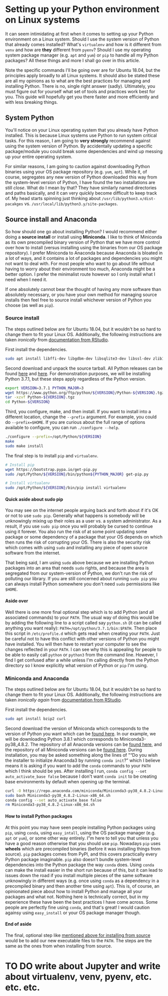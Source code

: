 # Setting up your Python environment on Linux systems

It can seem intimidating at first when it comes to setting up your Python environment on a Linux system. Should I use the system version of Python that already comes installed? What's `virtualenv` and how is it different from `venv` and how are **they** different from `pyenv`? Should I use my operating system package manager (e.g. `apt` and `yum`) or `pip` to handle all my Python packages? All these things and more I shall go over in this article.

Note the specific commands I'll be going over are for Ubuntu 18.04, but the principles apply broadly to all Linux systems. It should also be stated these are all my opinions as to what are the best practices for managing and installing Python. There is no, single right answer (sadly). Ultimately, you must figure out for yourself what set of tools and practices work best for you. This guide will hopefully get you there faster and more efficiently and with less breaking things.

## System Python

You'll notice on your Linux operating system that you already have Python installed. This is because Linux systems use Python to run system critical tasks. For this reason, I am going to **very strongly** recommend against using the system version of Python. By accidentally updating a specific package/module you could break some dependencies and wind up messing up your entire operating system.

For similar reasons, I am going to caution against downloading Python binaries using your OS package repository (e.g. `yum`, `apt`). While it, of course, segregates any new version of Python downloaded this way from the system-level version of Python, I have found the two installations are still *close*. What do I mean by that? They have similarly named directories and paths basically, and it can very quickly become difficult to keep track of. My head starts spinning just thinking about `/usr/lib/python3.x/dist-pacakges` vs. `/usr/local/lib/python3.y/site-packages`.

## Source install and Anaconda

So how should one go about installing Python? I would recommend either doing a **source install** or install using **Miniconda**. I like to think of Miniconda as its own precompiled binary version of Python that we have more control over how to install (versus installing using the binaries from our OS package repository). I prefer Miniconda to Anaconda because Anaconda is bloated in a lot of ways, and it contains a lot of packages and dependencies you might not want to deal with. For most people who want to go about life without having to worry about their environment too much, Anaconda might be a better option. I prefer the minimalist route however so I only install what I need when I need it.

If one absolutely cannot bear the thought of having any more software than absolutely necessary, or you have your own method for managing source installs then feel free to source install whichever version of Python you choose (as well as `pip`).

### Source install

The steps outlined below are for Ubuntu 18.04, but it wouldn't be so hard to change them to fit your Linux OS. Additionally, the following instructions are taken *ironically* from [documentation from RStudio](https://docs.rstudio.com/connect/admin/python.html#python-install).

First install the dependencies.

```bash
sudo apt install libffi-dev libgdbm-dev libsqlite3-dev libssl-dev zlib1g-dev
```

Second download and unpack the source tarball. All Python releases can be found [here](https://www.python.org/ftp/python/) and [here](https://www.python.org/downloads/). For demonstration purposes, we will be installing Python 3.7.1, but these steps apply regardless of the Python version.

```bash
export VERSION=3.7.1 PYTHON_MAJOR=3
wget https://www.python.org/ftp/python/${VERSION}/Python-${VERSION}.tgz
tar -xzvf Python-${VERSION}.tgz
cd Python-${VERSION}
```

Third, you configure, make, and then install. If you want to install into a different location, change the `--prefix` argument. For example, you could do `--prefix=$HOME`. If you are curious about the full range of options available to configure, you can run `./configure --help`.

```bash
./configure --prefix=/opt/Python/${VERSION}
make
sudo make install
```

The final step is to install `pip` and `virtualenv`.

```bash
# Install pip
wget https://bootstrap.pypa.io/get-pip.py
sudo /opt/Python/${VERSION}/bin/python${PYTHON_MAJOR} get-pip.py

# Install virtualenv
sudo /opt/Python/${VERSION}/bin/pip install virtualenv
```

#### Quick aside about sudo pip

You may see on the internet people arguing back and forth about if it's OK or not to use `sudo pip`. Generally what happens is somebody will be unknowingly mixing up their roles as a user vs. a system administrator. As a result, if you use `sudo pip` once you will probably be cursed to continue using it forever. You also run the risk of at some point updating some package or some dependency of a package that your OS depends on which then runs the risk of corrupting your OS. There is also the security risk which comes with using `sudo` and installing any piece of open source software from the internet.

That being said, I am using `sudo` above because we are installing Python packages into an area that needs `sudo` rights, and because the area is segregated from our system-version of Python, we don't run the risk of polluting our library. If you are still concerned about running `sudo pip` you can always install Python somewhere you don't need `sudo` permissions like `$HOME`.

#### Aside over

Well there is one more final optional step which is to add Python (and all associated commands) to your `PATH`. The usual way of doing this would be by adding the following line to a script called say `python.sh` (it can be called anything you want really): `PATH=/opt/python/3.7.1/bin:$PATH`. Then place this script in `/etc/profile.d` which gets read when creating your `PATH`. Just be careful not to have this conflict with other versions of Python you might have installed. You will then have to restart your computer to see the changes reflected in your `PATH`. I can see why this is appealing for people to be able to easily call `python` or `python3` from the command line. However, I find I get confused after a while unless I'm calling directly from the Python directory so I know explicitly what version of Python or `pip` I'm using.

### Miniconda and Anaconda

The steps outlined below are for Ubuntu 18.04, but it wouldn't be so hard to change them to fit your Linux OS. Additionally, the following instructions are taken *ironically again* from [documentation from RStudio](https://docs.rstudio.com/resources/install-python/).

First install the dependencies.

```bash
sudo apt install bzip2 curl
```

Second download the version of Miniconda which corresponds to the version of Python you want which can be [found here](https://github.com/koverholt/anaconda-version-map). In our example, we will be downloading Python 3.8.1 which corresponds to Miniconda3-py38_4.8.2. The repository of all Anaconda versions can be [found here](https://repo.anaconda.com/archive/), and the repository of all Miniconda versions can be [found here](https://repo.anaconda.com/miniconda/). During installation, you may be asked something along the lines of "“Do you wish the installer to initialize Anaconda3 by running `conda init`?” which I believe means it is asking if you want to add the `conda` commands to your `PATH` which I think should be yes. After installing I run, `conda config --set auto_activate_base false` because I don't want `conda init` to be creating base environments by default when opening up the terminal.

```bash
curl -O https://repo.anaconda.com/miniconda/Miniconda3-py38_4.8.2-Linux-x86_64.sh
sudo bash Miniconda3-py38_4.8.2-Linux-x86_64.sh
conda config --set auto_activate_base false
rm Miniconda3-py38_4.8.2-Linux-x86_64.sh
```

#### How to install Python packages

At this point you may have seen people installing Python packages using `pip`, using `conda`, using `easy_intall`, using the OS package manager (e.g. `apt` or `yum`), or some other way entirely. I"m here to tell you that unless you have a good reason otherwise that you should use `pip`. Nowadays `pip` uses **wheels** which are precompiled binaries (before it was installing things from source). `pip` packages comes from PyPI, and this covers practically every Python package imaginable. `pip` also doesn't bundle system-level dependencies into the Python package the way `conda` does. Using `conda` can make the install easier in the short run because of this, but it can lead to issues down the road if you install multiple pieces of the same software unknowingly in different ways (e.g. once using `conda` as a dependency in a precompiled binary and then another time using `apt`). This is, of course, an opinionated piece about how to install Python and manage all your packages and what not. Nothing here is technically correct, but in my experience these have been the best practices I have come across. Some people are perfectly fine using `conda`, and that's great! I would caution againsy using `easy_install` or your OS package manager though.

#### End of aside

The final, optional step like [mentioned above for installing from source](#aside-over) would be to add our new executable files to the `PATH`. The steps are the same as the ones from when installing from source.

# TO DO write about Jupyter and write about virtualenv, venv, pyenv, etc. etc. etc.